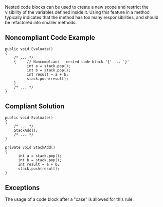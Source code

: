 Nested code blocks can be used to create a new scope and restrict the visibility of the variables defined inside it. Using this feature in a method typically indicates that the method has too many responsibilities, and should be refactored into smaller methods.
 
## Noncompliant Code Example

    public void Evaluate()
    {
        /* ... */
        {     // Noncompliant - nested code block '{' ... '}'
              int a = stack.pop();
              int b = stack.pop();
              int result = a + b;
              stack.push(result);
        }
        /* ... */
    }

## Compliant Solution

    public void Evaluate()
    {
        /* ... */
        StackAdd();
        /* ... */
    }
    
    private void StackAdd()
    {
          int a = stack.pop();
          int b = stack.pop();
          int result = a + b;
          stack.push(result);
    }

## Exceptions
 
The usage of a code block after a "case" is allowed for this rule.